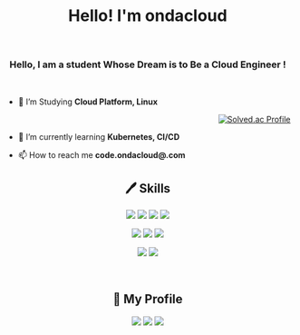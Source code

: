 <div align="center">
  <h1>Hello! I'm ondacloud</h1>
</div>
<br>

</p>

<h3 align="center">Hello, I am a student Whose Dream is to Be a Cloud Engineer !</h3>

<br>

- 📖 I’m Studying **Cloud Platform, Linux**

<div align="right">

  [![Solved.ac Profile](http://mazassumnida.wtf/api/generate_badge?boj=junseong8299)](https://solved.ac/junseong8299)

</div>

- 🌱 I’m currently learning **Kubernetes, CI/CD**

- 📫 How to reach me **code.ondacloud@.com**


<!--My Skills-->
<div align="center">

  ## 🖊️ Skills


<!--My Skills - Icon-->
<p>
  <a href="https://aws.amazon.com"><img src="https://img.shields.io/badge/Amazon Web Services-232F3E?style=flat-square&logo=Amazon AWS&logoColor=white"/></a>
  <a href="https://www.docker.com/"><img src="https://img.shields.io/badge/Docker-2496ED?style=flat-square&logo=Docker&logoColor=white"/></a>
  <a href="https://kubernetes.io/"><img src="https://img.shields.io/badge/Kubernetes-326CE5?style=flat-square&logo=Kubernetes&logoColor=white"/></a>
  <a href="https://aws.amazon.com/ko/eks/"><img src="https://img.shields.io/badge/Amazon EKS-FF9900?style=flat-square&logo=amazoneks&logoColor=white"/></a>

  <a href="https://aws.amazon.com/ko/amazon-linux-2/?amazon-linux-whats-new.sort-by=item.additionalFields.postDateTime&amazon-linux-whats-new.sort-order=desc"><img src="https://img.shields.io/badge/AmazonLinux-FCC624?style=flat-square&logo=linux&logoColor=white"/></a>
  <a href="https://www.mysql.com/"><img src="https://img.shields.io/badge/MySQL-4479A1?style=flat-square&logo=MySQL&logoColor=white"/></a>
  <a href="https://www.postgresql.org/"><img src="https://img.shields.io/badge/PostgreSQL-4169E1?style=flat-square&logo=PostgreSQL&logoColor=white"/></a>

  <a href="https://www.python.org/"><img src="https://img.shields.io/badge/Python-3766AB?style=flat-square&logo=Python&logoColor=white"/></a>
  <a href="https://git-scm.com/"><img src="https://img.shields.io/badge/Git-F05032?style=flat-square&logo=Git&logoColor=white"/></a>

</p>

</div>

<br>

<!--My Profile-->
<div align="center">
  
  ## 💾 My Profile  

<!--My Profile - Icon-->
<p>
  <a href="https://www.instagram.com/onda_0809/" target="_blank"><img src="https://img.shields.io/badge/Instagram-E4405F?style=flat-square&logo=Instagram&logoColor=white"/></a>
  <a href="https://velog.io/@on_cloud/" target="_blank"><img src="https://img.shields.io/badge/Velog-20C997?style=flat-square&logo=Velog&logoColor=white"/></a>
  <a href="https://ondacloud.tistory.com/" target="_blank"><img src="https://img.shields.io/badge/Tistory-000000?style=flat-square&logo=Tistory&logoColor=white"/></a>
</p>

</div>

